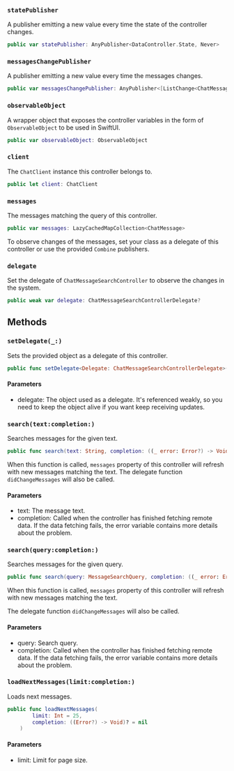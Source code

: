 
### `statePublisher`

A publisher emitting a new value every time the state of the controller changes.

``` swift
public var statePublisher: AnyPublisher<DataController.State, Never> 
```

### `messagesChangePublisher`

A publisher emitting a new value every time the messages changes.

``` swift
public var messagesChangePublisher: AnyPublisher<[ListChange<ChatMessage>], Never> 
```

### `observableObject`

A wrapper object that exposes the controller variables in the form of `ObservableObject` to be used in SwiftUI.

``` swift
public var observableObject: ObservableObject 
```

### `client`

The `ChatClient` instance this controller belongs to.

``` swift
public let client: ChatClient
```

### `messages`

The messages matching the query of this controller.

``` swift
public var messages: LazyCachedMapCollection<ChatMessage> 
```

To observe changes of the messages, set your class as a delegate of this controller or use the provided
`Combine` publishers.

### `delegate`

Set the delegate of `ChatMessageSearchController` to observe the changes in the system.

``` swift
public weak var delegate: ChatMessageSearchControllerDelegate? 
```

## Methods

### `setDelegate(_:)`

Sets the provided object as a delegate of this controller.

``` swift
public func setDelegate<Delegate: ChatMessageSearchControllerDelegate>(_ delegate: Delegate) 
```

#### Parameters

  - delegate: The object used as a delegate. It's referenced weakly, so you need to keep the object alive if you want keep receiving updates.

### `search(text:completion:)`

Searches messages for the given text.

``` swift
public func search(text: String, completion: ((_ error: Error?) -> Void)? = nil) 
```

When this function is called, `messages` property of this controller will refresh with new messages matching the text.
The delegate function `didChangeMessages` will also be called.

> 

#### Parameters

  - text: The message text.
  - completion: Called when the controller has finished fetching remote data. If the data fetching fails, the error variable contains more details about the problem.

### `search(query:completion:)`

Searches messages for the given query.

``` swift
public func search(query: MessageSearchQuery, completion: ((_ error: Error?) -> Void)? = nil) 
```

When this function is called, `messages` property of this
controller will refresh with new messages matching the text.

The delegate function `didChangeMessages` will also be called.

> 

#### Parameters

  - query: Search query.
  - completion: Called when the controller has finished fetching remote data. If the data fetching fails, the error variable contains more details about the problem.

### `loadNextMessages(limit:completion:)`

Loads next messages.

``` swift
public func loadNextMessages(
        limit: Int = 25,
        completion: ((Error?) -> Void)? = nil
    ) 
```

#### Parameters

  - limit: Limit for page size.
